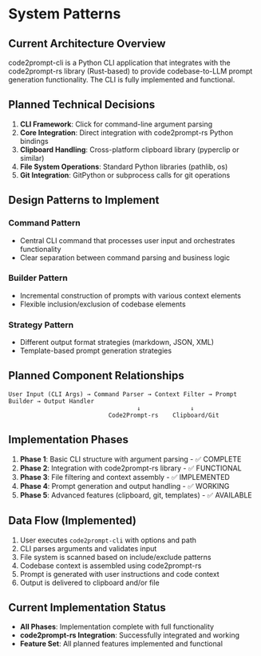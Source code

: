 # System Patterns

## Current Architecture Overview
code2prompt-cli is a Python CLI application that integrates with the code2prompt-rs library (Rust-based) to provide codebase-to-LLM prompt generation functionality. The CLI is fully implemented and functional.

## Planned Technical Decisions
1. **CLI Framework**: Click for command-line argument parsing
2. **Core Integration**: Direct integration with code2prompt-rs Python bindings
3. **Clipboard Handling**: Cross-platform clipboard library (pyperclip or similar)
4. **File System Operations**: Standard Python libraries (pathlib, os)
5. **Git Integration**: GitPython or subprocess calls for git operations

## Design Patterns to Implement
### Command Pattern
- Central CLI command that processes user input and orchestrates functionality
- Clear separation between command parsing and business logic

### Builder Pattern  
- Incremental construction of prompts with various context elements
- Flexible inclusion/exclusion of codebase elements

### Strategy Pattern
- Different output format strategies (markdown, JSON, XML)
- Template-based prompt generation strategies

## Planned Component Relationships
```
User Input (CLI Args) → Command Parser → Context Filter → Prompt Builder → Output Handler
                                    ↓              ↓
                            Code2Prompt-rs    Clipboard/Git
```

## Implementation Phases
1. **Phase 1**: Basic CLI structure with argument parsing - ✅ COMPLETE
2. **Phase 2**: Integration with code2prompt-rs library - ✅ FUNCTIONAL
3. **Phase 3**: File filtering and context assembly - ✅ IMPLEMENTED
4. **Phase 4**: Prompt generation and output handling - ✅ WORKING
5. **Phase 5**: Advanced features (clipboard, git, templates) - ✅ AVAILABLE

## Data Flow (Implemented)
1. User executes `code2prompt-cli` with options and path
2. CLI parses arguments and validates input
3. File system is scanned based on include/exclude patterns
4. Codebase context is assembled using code2prompt-rs
5. Prompt is generated with user instructions and code context
6. Output is delivered to clipboard and/or file

## Current Implementation Status
- **All Phases**: Implementation complete with full functionality
- **code2prompt-rs Integration**: Successfully integrated and working
- **Feature Set**: All planned features implemented and functional
